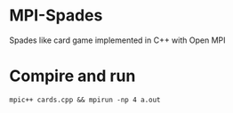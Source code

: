 # MPI-Spades
Spades like card game implemented in C++ with Open MPI

# Compire and run
```
mpic++ cards.cpp && mpirun -np 4 a.out
```
